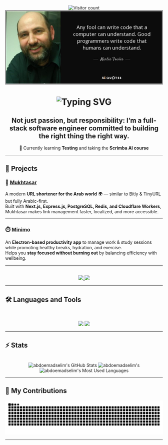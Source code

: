 <div align="center">
  <img src="https://komarev.com/ghpvc/?username=abdoemadselim&label=Profile%20views&color=0e75b6&style=flat" alt="Visitor count" />
</div>

<div align="center">
<img src="https://github.com/abdoemadselim/abdoemadselim/blob/main/banner.jpeg" alt="Banner of a great saying of a great engineer" align="center">
</div>

<h1 align="center">
  <img src="https://readme-typing-svg.herokuapp.com?font=Expletus+Sans&weight=500&size=50&duration=4000&pause=1000&color=3B59F7&background=FFFFFF00&center=true&vCenter=true&width=677&lines=Hi+there;I'm+Abdelrahman+Emad;Full-stack+software+engineer" alt="Typing SVG" />
</h1>
<h2 align="center">Not just passion, but responsibility: I’m a full-stack software engineer committed to building the right thing the right way.</h2>
<p align="center">🌱 Currently learning <strong>Testing</strong> and taking the <strong>Scrimba AI course</strong></p>

---
## 🚀 Projects  

### 🔗 [Mukhtasar](https://www.mukhtasar.pro/)  
A modern **URL shortener for the Arab world** 🌍 — similar to Bitly & TinyURL but fully Arabic-first.  
Built with **Next.js, Express.js, PostgreSQL, Redis, and Cloudflare Workers**, Mukhtasar makes link management faster, localized, and more accessible.  

---

### ⏱️ [Minimo](https://www.minimoapp.pro/)  
An **Electron-based productivity app** to manage work & study sessions while promoting healthy breaks, hydration, and exercise.  
Helps you **stay focused without burning out** by balancing efficiency with wellbeing.  

---

<br>

<div align="center">
  <a href="mailto:abdoemadselim11@gmail.com">
    <img src="https://img.shields.io/badge/Gmail-333333?style=for-the-badge&logo=gmail&logoColor=red" />
  </a>
  <a href="https://www.linkedin.com/in/abdulrahman-emad-selim/" target="_blank">
    <img src="https://img.shields.io/badge/LinkedIn-0077B5?style=for-the-badge&logo=linkedin&logoColor=white" target="_blank" />
  </a>
</div>

<hr>

## 🛠️ Languages and Tools

<br>

<p align="center">
  <img src="https://skillicons.dev/icons?i=ts,nodejs,react,nextjs,mysql,postgres,jest,mongodb,linux,postman" />
  <img src="https://skillicons.dev/icons?i=html,css,tailwind,js,figma,express,git,redis" />
</p>

<hr>

## ⚡️ Stats

<br>

<div align=center>
  <img width=390 src="https://github-readme-stats.vercel.app/api?username=abdoemadselim&theme=transparent&count_private=true&show_icons=true&rank_icon=github&locale=en" alt="abdoemadselim's GitHub Stats" />
  <img width=390 src="https://github-readme-streak-stats.herokuapp.com/?user=abdoemadselim&theme=transparent&count_private=true&border_radius=10&locale=en" alt="abdoemadselim's" />
  <img width=325 src="https://github-readme-stats.vercel.app/api/top-langs?username=abdoemadselim&theme=transparent&layout=donut&hide=css&langs_count=8&border_radius=10&show_icons=true&locale=en" alt="abdoemadselim's Most Used Languages" />
</div>

<hr>


## 🐍 My Contributions

<div align="center">
  <picture>
    <source media="(prefers-color-scheme: dark)" srcset="https://raw.githubusercontent.com/abdoemadselim/abdoemadselim/output/github-contribution-grid-snake-dark.svg" />
    <source media="(prefers-color-scheme: light)" srcset="https://raw.githubusercontent.com/abdoemadselim/abdoemadselim/output/github-contribution-grid-snake.svg" />
    <img alt="github-snake" src="https://raw.githubusercontent.com/abdoemadselim/abdoemadselim/output/github-contribution-grid-snake.svg" />
  </picture>
</div>

<hr>
